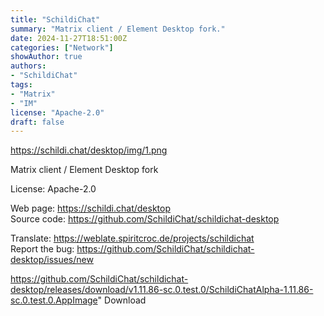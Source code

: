 ```yaml
---
title: "SchildiChat"
summary: "Matrix client / Element Desktop fork."
date: 2024-11-27T18:51:00Z
categories: ["Network"]
showAuthor: true
authors:
- "SchildiChat"
tags:
- "Matrix"
- "IM"
license: "Apache-2.0"
draft: false
---
```


https://schildi.chat/desktop/img/1.png 

Matrix client / Element Desktop fork

License: Apache-2.0

Web page: <https://schildi.chat/desktop>  
Source code: <https://github.com/SchildiChat/schildichat-desktop>

Translate: <https://weblate.spiritcroc.de/projects/schildichat>  
Report the bug: <https://github.com/SchildiChat/schildichat-desktop/issues/new>  

https://github.com/SchildiChat/schildichat-desktop/releases/download/v1.11.86-sc.0.test.0/SchildiChatAlpha-1.11.86-sc.0.test.0.AppImage" 
Download
